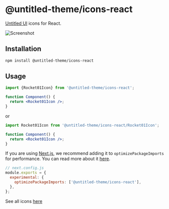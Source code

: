 # @untitled-theme/icons-react

[Untitled UI](<https://www.figma.com/file/5OtZ9gq2jAPCYkmVI2Dd8e/%E2%9D%96-PREVIEW-%E2%9D%96-Untitled-UI-%E2%80%93-PRO-VARIABLES-(v4.0)?type=design&node-id=3463-407484&mode=design&t=oOV4Ezg1JTNhN3ec-0>) icons for React.

![Screenshot](https://raw.githubusercontent.com/calvo-jp/untitled-theme/main/docs/icons-react-vscode-jsdoc-preview-screenshot.png)

## Installation

```bash
npm install @untitled-theme/icons-react
```

## Usage

```jsx
import {Rocket01Icon} from '@untitled-theme/icons-react';

function Component() {
  return <Rocket01Icon />;
}
```

or

```jsx
import Rocket01Icon from '@untitled-theme/icons-react/Rocket01Icon';

function Component() {
  return <Rocket01Icon />;
}
```

If you are using [Next.js](https://nextjs.org/), we recommend adding it to `optimizePackageImports` for performance. You can read more about it [here](https://nextjs.org/docs/app/api-reference/next-config-js/optimizePackageImports).

```js
// next.config.js
module.exports = {
  experimental: {
    optimizePackageImports: ['@untitled-theme/icons-react'],
  },
};
```

See all icons [here](https://untitled-theme-docs.vercel.app)
